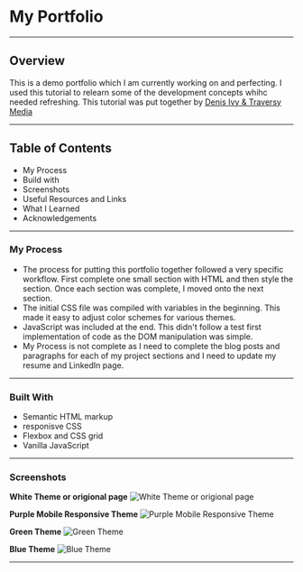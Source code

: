 # My Portfolio
---
## Overview 

This is a demo portfolio which I am currently working on and perfecting. I used this tutorial to relearn some of the development concepts whihc needed refreshing. This tutorial was put together by [Denis Ivy & Traversy Media](https://www.youtube.com/watch?v=r_hYR53r61M&list=PLiZVeIaCmKCkFdiu2N53U0CdmSTEJkkwA&index=18&t=5624s)

---

## Table of Contents
- My Process
- Build with
- Screenshots
- Useful Resources and Links
- What I Learned
- Acknowledgements

---

### My Process 

- The process for putting this portfolio together followed a very specific workflow. First complete one small section with HTML and then style the section. Once each section was complete, I moved onto the next section. 
- The initial CSS file was compiled with variables in the beginning. This made it easy to adjust color schemes for various themes. 
- JavaScript was included at the end. This didn't follow a test first implementation of code as the DOM manipulation was simple. 
- My Process is not complete as I need to complete the blog posts and paragraphs for each of my project sections and I need to update my resume and LinkedIn page. 

---

### Built With

- Semantic HTML markup
- responisve CSS 
- Flexbox and CSS grid 
- Vanilla JavaScript

---

### Screenshots 

**White Theme or origional page**
![White Theme or origional page](images/ReadMe-media/WhiteTheme.png)

**Purple Mobile Responsive Theme**
![Purple Mobile Responsive Theme](images/ReadMe-media/PurpleMobileTheme.png)

**Green Theme**
![Green Theme](images/ReadMe-media/GreenTheme.png)

**Blue Theme**
![Blue Theme](images/ReadMe-media/BlueTheme.png)

---


